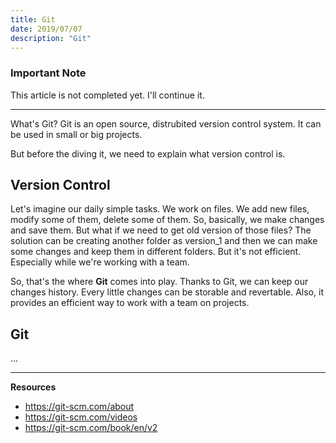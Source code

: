 ```yaml
---
title: Git
date: 2019/07/07
description: "Git"
---
```


### Important Note
This article is not completed yet. I'll continue it.

---

What's Git? Git is an open source, distrubited version control system.
It can be used in small or big projects.

But before the diving it, we need to explain what version control is.

## Version Control

Let's imagine our daily simple tasks. We work on files. We add new files,
modify some of them, delete some of them. So, basically, we make changes and save them.
But what if we need to get old version of those files? The solution can be creating
another folder as version_1 and then we can make some changes and keep them in different
folders. But it's not efficient. Especially while we're working with a team.

So, that's the where **Git** comes into play. Thanks to Git, we can keep our changes history.
Every little changes can be storable and revertable. Also, it provides an efficient way to work with a team on projects.

## Git

...

---


**Resources**

- https://git-scm.com/about
- https://git-scm.com/videos
- https://git-scm.com/book/en/v2